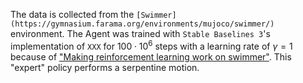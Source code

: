 The data is collected from the `[Swimmer](https://gymnasium.farama.org/environments/mujoco/swimmer/)` environment. The Agent was trained with `Stable Baselines 3`'s implementation of `XXX` for $100 \cdot 10^6$ steps with a learning rate of $\gamma = 1$ because of ["Making reinforcement learning work on swimmer"](https://arxiv.org/abs/2208.07587). This "expert" policy performs a serpentine motion.